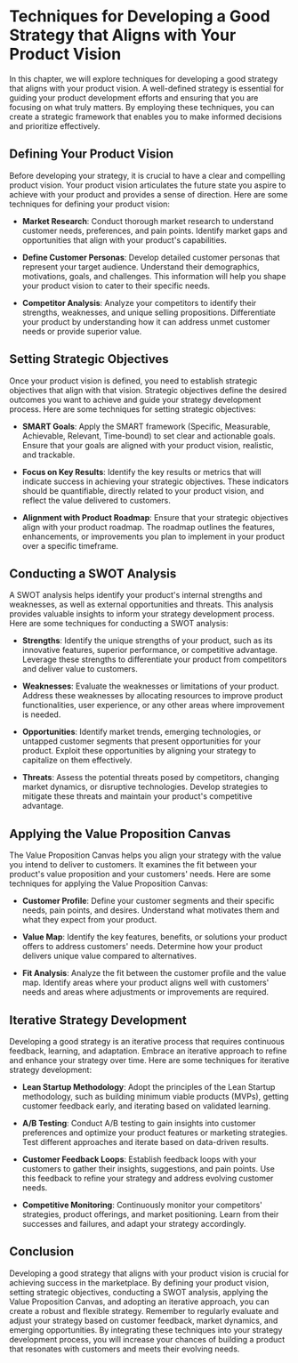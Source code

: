 Techniques for Developing a Good Strategy that Aligns with Your Product Vision
=======================================================================================

In this chapter, we will explore techniques for developing a good strategy that aligns with your product vision. A well-defined strategy is essential for guiding your product development efforts and ensuring that you are focusing on what truly matters. By employing these techniques, you can create a strategic framework that enables you to make informed decisions and prioritize effectively.

Defining Your Product Vision
----------------------------

Before developing your strategy, it is crucial to have a clear and compelling product vision. Your product vision articulates the future state you aspire to achieve with your product and provides a sense of direction. Here are some techniques for defining your product vision:

* **Market Research**: Conduct thorough market research to understand customer needs, preferences, and pain points. Identify market gaps and opportunities that align with your product's capabilities.

* **Define Customer Personas**: Develop detailed customer personas that represent your target audience. Understand their demographics, motivations, goals, and challenges. This information will help you shape your product vision to cater to their specific needs.

* **Competitor Analysis**: Analyze your competitors to identify their strengths, weaknesses, and unique selling propositions. Differentiate your product by understanding how it can address unmet customer needs or provide superior value.

Setting Strategic Objectives
----------------------------

Once your product vision is defined, you need to establish strategic objectives that align with that vision. Strategic objectives define the desired outcomes you want to achieve and guide your strategy development process. Here are some techniques for setting strategic objectives:

* **SMART Goals**: Apply the SMART framework (Specific, Measurable, Achievable, Relevant, Time-bound) to set clear and actionable goals. Ensure that your goals are aligned with your product vision, realistic, and trackable.

* **Focus on Key Results**: Identify the key results or metrics that will indicate success in achieving your strategic objectives. These indicators should be quantifiable, directly related to your product vision, and reflect the value delivered to customers.

* **Alignment with Product Roadmap**: Ensure that your strategic objectives align with your product roadmap. The roadmap outlines the features, enhancements, or improvements you plan to implement in your product over a specific timeframe.

Conducting a SWOT Analysis
--------------------------

A SWOT analysis helps identify your product's internal strengths and weaknesses, as well as external opportunities and threats. This analysis provides valuable insights to inform your strategy development process. Here are some techniques for conducting a SWOT analysis:

* **Strengths**: Identify the unique strengths of your product, such as its innovative features, superior performance, or competitive advantage. Leverage these strengths to differentiate your product from competitors and deliver value to customers.

* **Weaknesses**: Evaluate the weaknesses or limitations of your product. Address these weaknesses by allocating resources to improve product functionalities, user experience, or any other areas where improvement is needed.

* **Opportunities**: Identify market trends, emerging technologies, or untapped customer segments that present opportunities for your product. Exploit these opportunities by aligning your strategy to capitalize on them effectively.

* **Threats**: Assess the potential threats posed by competitors, changing market dynamics, or disruptive technologies. Develop strategies to mitigate these threats and maintain your product's competitive advantage.

Applying the Value Proposition Canvas
-------------------------------------

The Value Proposition Canvas helps you align your strategy with the value you intend to deliver to customers. It examines the fit between your product's value proposition and your customers' needs. Here are some techniques for applying the Value Proposition Canvas:

* **Customer Profile**: Define your customer segments and their specific needs, pain points, and desires. Understand what motivates them and what they expect from your product.

* **Value Map**: Identify the key features, benefits, or solutions your product offers to address customers' needs. Determine how your product delivers unique value compared to alternatives.

* **Fit Analysis**: Analyze the fit between the customer profile and the value map. Identify areas where your product aligns well with customers' needs and areas where adjustments or improvements are required.

Iterative Strategy Development
------------------------------

Developing a good strategy is an iterative process that requires continuous feedback, learning, and adaptation. Embrace an iterative approach to refine and enhance your strategy over time. Here are some techniques for iterative strategy development:

* **Lean Startup Methodology**: Adopt the principles of the Lean Startup methodology, such as building minimum viable products (MVPs), getting customer feedback early, and iterating based on validated learning.

* **A/B Testing**: Conduct A/B testing to gain insights into customer preferences and optimize your product features or marketing strategies. Test different approaches and iterate based on data-driven results.

* **Customer Feedback Loops**: Establish feedback loops with your customers to gather their insights, suggestions, and pain points. Use this feedback to refine your strategy and address evolving customer needs.

* **Competitive Monitoring**: Continuously monitor your competitors' strategies, product offerings, and market positioning. Learn from their successes and failures, and adapt your strategy accordingly.

Conclusion
-----------------------------------------------------

Developing a good strategy that aligns with your product vision is crucial for achieving success in the marketplace. By defining your product vision, setting strategic objectives, conducting a SWOT analysis, applying the Value Proposition Canvas, and adopting an iterative approach, you can create a robust and flexible strategy. Remember to regularly evaluate and adjust your strategy based on customer feedback, market dynamics, and emerging opportunities. By integrating these techniques into your strategy development process, you will increase your chances of building a product that resonates with customers and meets their evolving needs.
